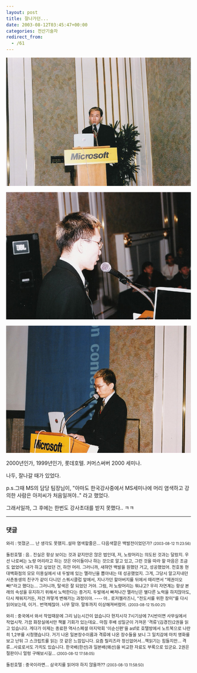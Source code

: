 ```yaml
---
layout: post
title: 잘나가던...
date: 2003-08-12T03:45:47+00:00
categories: 전산기술자
redirect_from:
  - /61
---
```


 

![ ](/assets/media/photo_ms_seminor01.jpg)

![ ](/assets/media/photo_ms_seminor02.jpg)

![ ](/assets/media/photo_ms_seminor03.jpg)

2000년인가, 1999년인가, 롯데호텔. 커머스써버 2000 세미나.

나두, 잘나갈 때가 있었다.

p.s.그때 MS의 담당 팀장님이, "아마도 한국강사중에서 MS세미나에 머리 염색하고 강의한 사람은 아저씨가 처음일꺼야.." 라고 했었다.

그래서일까, 그 후에는 한번도 강사초대를 받지 못했다.. ㅋㅋ

* * *

### 댓글



<!--- cmt:119 --->
<!--- mail: --->
<!--- parent:0 --->

<small class=comment>와리 : 멋졌군....  난 생각도 못했지..설마 염색할줄은... 다음색깔은 백발전이었던가? <small>(2003-08-12 11:23:56)</small></small>


<!--- cmt:120 --->
<!--- mail: --->
<!--- parent:0 --->

<small class=comment>돌핀호텔 : 음.. 진실은 항상 보이는 것과 같지만은 않은 법인데, 저, 노랑머리는 의도된 것과는 달랐지.  우선 나로써는 노랑 머리라고 하는 것은 아이들이나 하는 것으로 알고 있고, 그런 것을 따라 할 마음은 조금도 없었어. 내가 하고 싶었던 건, 하얀 머리.  그러니까, 새햐얀 백발을 원했던 거고, 성공했었어. 천호동 현대백화점의 모모 미용실에서 내 두발에 있는 멜라닌을 뽑아내는 데 성공했었지.   그게, 그당시 알고지내던 사촌동생의 친구가 같이 다니던 스쿼시클럽 앞에서, 지나가던 할아버지를 뒤에서 때리면서 "제권이오빠!"라고 했다는... 그러니까, 탈색은 잘 되었던 거야.  그럼, 저 노랑머리는 뭐냐고?  우리 자연계는 항상 본래의 속성을 유지하기 위해서 노력한다는 증거지. 두발에서 빠져나간 멜라닌은 별다른 노력을 하지않아도, 다시 채워지거든, 저건 까맣게 변해가는 과정이야.  ----  아.. 로저젤라즈니, "전도서를 위한 장미"를 다시 읽어보는데, 이거.. 번역체잖아. 너무 말야. 말투까지 이상해져버렸어. <small>(2003-08-12 15:00:21)</small></small>


<!--- cmt:121 --->
<!--- mail: --->
<!--- parent:0 --->

<small class=comment>와리 : 중국에서 와서 작업때문에 그리 남는시간이 없습니다 현지시각 7시기상에 7시반이면 사무실에서 작업시작. 가끔 화장실에서만 책볼 기회가 있는데요.. 마침 후배 성일군이 가져온 '격류'(김경진)2권을 읽고 있습니다. 게다가 이제는 종료한 역사스페셜 마지막회 '이순신편'을 asf로 호텔방에서 노트북으로 나란히 1,2부를 시청했습니다.  거기 나온 일본장수이름과 격류에 나온 장수들을 보니 그 일치감에 마치 영화를 보고 난뒤 그 스크립트를 읽는 것 같은 느낌입니다.  요즘 릴리즈라 정신없어서...책읽기는 힘들지만... 격류...사료로서도 가치도 있습니다. 한국배(한선)과 일본배(왜선)을 비교한 자료도 부록으로 있군요. 2권은 절판이니 얼렁 구해보시길... <small>(2003-08-12 17:58:05)</small></small>


<!--- cmt:122 --->
<!--- mail: --->
<!--- parent:0 --->

<small class=comment>돌핀호텔 : 중국이라면... 삼국지를 읽어야 하지 않을까?? <small>(2003-08-13 11:58:50)</small></small>

